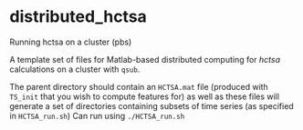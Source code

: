 # distributed_hctsa
Running hctsa on a cluster (pbs)

A template set of files for Matlab-based distributed computing for *hctsa* calculations on a cluster with `qsub`.

The parent directory should contain an `HCTSA.mat` file (produced with `TS_init` that you wish to compute features for) as well as these files will generate a set of directories containing subsets of time series (as specified in `HCTSA_run.sh`)
Can run using `./HCTSA_run.sh`
